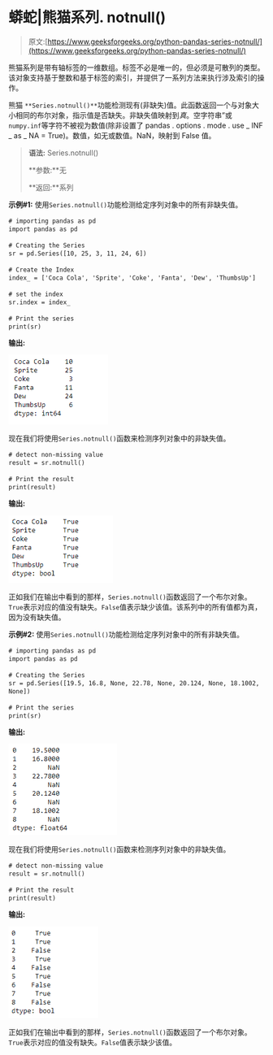 # 蟒蛇|熊猫系列. notnull()

> 原文:[https://www.geeksforgeeks.org/python-pandas-series-notnull/](https://www.geeksforgeeks.org/python-pandas-series-notnull/)

熊猫系列是带有轴标签的一维数组。标签不必是唯一的，但必须是可散列的类型。该对象支持基于整数和基于标签的索引，并提供了一系列方法来执行涉及索引的操作。

熊猫 `**Series.notnull()**`功能检测现有(非缺失)值。此函数返回一个与对象大小相同的布尔对象，指示值是否缺失。非缺失值映射到*真*。空字符串”或`numpy.inf`等字符不被视为数值(除非设置了 pandas . options . mode . use _ INF _ as _ NA = True)。数值，如无或数值。NaN，映射到 False 值。

> **语法:** Series.notnull()
> 
> **参数:**无
> 
> **返回:**系列

**示例#1:** 使用`Series.notnull()`功能检测给定序列对象中的所有非缺失值。

```
# importing pandas as pd
import pandas as pd

# Creating the Series
sr = pd.Series([10, 25, 3, 11, 24, 6])

# Create the Index
index_ = ['Coca Cola', 'Sprite', 'Coke', 'Fanta', 'Dew', 'ThumbsUp']

# set the index
sr.index = index_

# Print the series
print(sr)
```

**输出:**

![](img/dab04769c1239f7411b50876f1fa5e58.png)

现在我们将使用`Series.notnull()`函数来检测序列对象中的非缺失值。

```
# detect non-missing value
result = sr.notnull()

# Print the result
print(result)
```

**输出:**

![](img/55ac95d1bb99cb1520feeef350e31d87.png)

正如我们在输出中看到的那样，`Series.notnull()`函数返回了一个布尔对象。`True`表示对应的值没有缺失。`False`值表示缺少该值。该系列中的所有值都为真，因为没有缺失值。

**示例#2:** 使用`Series.notnull()`功能检测给定序列对象中的所有非缺失值。

```
# importing pandas as pd
import pandas as pd

# Creating the Series
sr = pd.Series([19.5, 16.8, None, 22.78, None, 20.124, None, 18.1002, None])

# Print the series
print(sr)
```

**输出:**

![](img/e7e670b68ff286ad2186297546405fca.png)

现在我们将使用`Series.notnull()`函数来检测序列对象中的非缺失值。

```
# detect non-missing value
result = sr.notnull()

# Print the result
print(result)
```

**输出:**

![](img/6c6f60df00234998856e51a86958e14d.png)

正如我们在输出中看到的那样，`Series.notnull()`函数返回了一个布尔对象。`True`表示对应的值没有缺失。`False`值表示缺少该值。